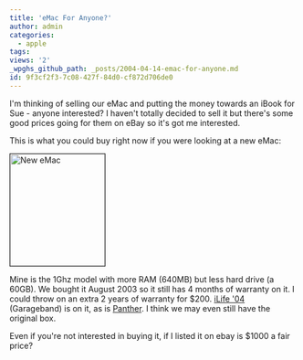 ```yaml
---
title: 'eMac For Anyone?'
author: admin
categories:
  - apple
tags: 
views: '2'
_wpghs_github_path: _posts/2004-04-14-emac-for-anyone.md
id: 9f3cf2f3-7c08-427f-84d0-cf872d706de0
---
```

<p>I'm thinking of selling our eMac and putting the money towards an iBook for Sue - anyone interested?  I haven't totally decided to sell it but there's some good prices going for them on eBay so it's got me interested.</p>
<p>This is what you could buy right now if you were looking at a new eMac:</p>
<p><img alt="New eMac" src="http://www.mennoboy.com/chris/archives/images/home/emac.jpg" width="166" height="196" border="1" /></p>
<p>Mine is the 1Ghz model with more RAM (640MB) but less hard drive (a 60GB).  We bought it August 2003 so it still has 4 months of warranty on it.  I could throw on an extra 2 years of warranty for $200.  <a href="http://www.apple.com/ca/ilife/">iLife '04</a> (Garageband) is on it, as is <a href="http://www.apple.com/ca/macosx/overview/">Panther</a>.  I think we may even still have the original box.</p>
<p>Even if you're not interested in buying it, if I listed it on ebay is $1000 a fair price?</p>
